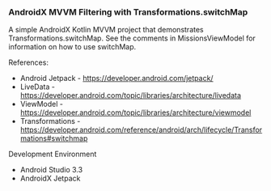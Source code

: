 ### AndroidX MVVM Filtering with Transformations.switchMap

A simple AndroidX Kotlin MVVM project that demonstrates Transformations.switchMap. See the comments in MissionsViewModel for information on how to use switchMap.

References:

* Android Jetpack - https://developer.android.com/jetpack/
* LiveData - https://developer.android.com/topic/libraries/architecture/livedata
* ViewModel - https://developer.android.com/topic/libraries/architecture/viewmodel
* Transformations - https://developer.android.com/reference/android/arch/lifecycle/Transformations#switchmap

Development Environment

* Android Studio 3.3
* AndroidX Jetpack